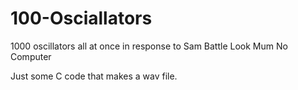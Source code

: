 # 100-Osciallators
1000 oscillators all at once in response to Sam Battle Look Mum No Computer 

Just some C code that makes a wav file.
